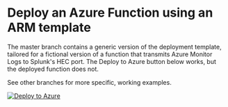 # Deploy an Azure Function using an ARM template

The master branch contains a generic version of the deployment template, tailored for a fictional version of a function that transmits Azure Monitor Logs to Splunk's HEC port. The Deploy to Azure button below works, but the deployed function does not.

See other branches for more specific, working examples.  

[![Deploy to Azure](http://azuredeploy.net/deploybutton.png)](https://portal.azure.com/#create/Microsoft.Template/uri/https%3A%2F%2Fraw.githubusercontent.com%2Fsebastus%2FAzureFunctionDeployment%2Fmaster%2FazureDeploy.json)